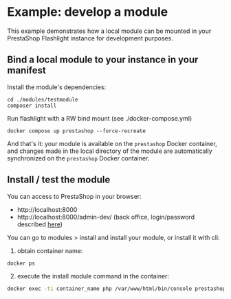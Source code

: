 # Example: develop a module

This example demonstrates how a local module can be mounted in your PrestaShop Flashlight instance for development purposes.

## Bind a local module to your instance in your manifest

Install the module's dependencies:

```
cd ./modules/testmodule
composer install
```

Run flashlight with a RW bind mount (see ./docker-compose.yml)

```
docker compose up prestashop --force-recreate
```

And that's it: your module is available on the `prestashop` Docker container, and changes made in the local directory of the module are automatically synchronized on the `prestashop` Docker container.

## Install / test the module

You can access to PrestaShop in your browser:

- http://localhost:8000
- http://localhost:8000/admin-dev/ (back office, login/password described [here](../../README.md))

You can go to modules > install and install your module, or install it with cli:

1. obtain container name:

```sh
docker ps
```

2. execute the install module command in the container:

```sh
docker exec -ti container_name php /var/www/html/bin/console prestashop:module install testmodule
```
